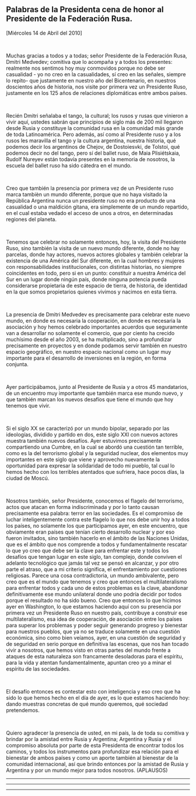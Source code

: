Palabras de la Presidenta cena de honor al Presidente de la Federación Rusa.
----------------------------------------------------------------------------

[Miércoles 14 de Abril del 2010]

 

Muchas gracias a todos y a todas; señor Presidente de la Federación
Rusa, Dmitri Medvedev; comitiva que lo acompaña y a todos los presentes:
realmente nos sentimos hoy muy conmovidos porque no debe ser
casualidad - yo no creo en la casualidades, sí creo en las señales,
siempre lo repito- que justamente en nuestro año del Bicentenario, en
nuestros doscientos años de historia, nos visite por primera vez un
Presidente Ruso, justamente en los 125 años de relaciones diplomáticas
entre ambos países.

 

Recién Dmitri señalaba el tango, la cultural; los rusos y rusas que
vinieron a vivir aquí, ustedes sabrán que principios de siglo más de 200
mil llegaron desde Rusia y constituye la comunidad rusa en la comunidad
más grande de toda Latinoamérica. Pero además, así como al Presidente
ruso y a los rusos les maravilla el tango y la cultura argentina,
nuestra historia, qué podemos decir los argentinos de Chejov, de
Dostoiesvki, de Tolstoi, qué podemos decir no del tango, pero sí del
ballet ruso, de Maia Plisiétskaia, Rudolf Nureyev están todavía
presentes en la memoria de nosotros, la escuela del ballet ruso ha sido
cátedra en el mundo.

 

Creo que también la presencia por primera vez de un Presidente ruso
marca tambièn un mundo diferente, porque que no haya visitado la
República Argentina nunca un presidente ruso no era producto de una
casualidad o una maldición gitana, era simplemente de un mundo
repartido, en el cual estaba vedado el acceso de unos a otros, en
determinadas regiones del planeta.

 

Tenemos que celebrar no solamente entonces, hoy, la visita del
Presidente Ruso, sino también la visita de un nuevo mundo diferente,
donde no hay parcelas, donde hay actores, nuevos actores globales y
también celebrar la existencia de una América del Sur diferente, en la
cual hombres y mujeres con responsabilidades institucionales, con
distintas historias, no siempre coincidentes en todo, pero si en un
punto: constituir a nuestra América del Sur en un lugar donde ningún
país, donde ninguna potencia pueda considerarse propietaria de este
espacio de tierra, de historia, de identidad en la que somos
propietarios quienes vivimos y nacimos en esta tierra.

 

La presencia de Dmitri Medvedev es precisamente para celebrar este nuevo
mundo, en donde es necesaria la cooperación, en donde es necesaria la
asociación y hoy hemos celebrado importantes acuerdos que seguramente
van a desarrollar no solamente el comercio, que por ciento ha crecido
muchísimo desde el año 2003, se ha multiplicado, sino a profundizar
precisamente en proyectos y en donde podamos servir también en nuestro
espacio geográfico, en nuestro espacio nacional como un lugar muy
importante para el desarrollo de inversiones en la región, en forma
conjunta.

 

Ayer participábamos, junto al Presidente de Rusia y a otros 45
mandatarios, de un encuentro muy importante que también marca ese mundo
nuevo, y que también marcan los nuevos desafíos que tiene el mundo que
hoy tenemos que vivir.

 

Si el siglo XX se caracterizó por un mundo bipolar, separado por las
ideologías, dividido y partido en dos, este siglo XXI con nuevos actores
muestra también nuevos desafíos. Ayer estuvimos precisamente
compartiendo una Cumbre, en la cual se abordó una cuestión tan terrible,
como es la del terrorismo global y la seguridad nuclear, dos elementos
muy importantes en este siglo que viene y aprovecho nuevamente la
oportunidad para expresar la solidaridad de todo mi pueblo, tal cual lo
hemos hecho con los terribles atentados que sufriera, hace pocos días,
la ciudad de Moscú.

 

Nosotros también, señor Presidente, conocemos el flagelo del terrorismo,
actos que atacan en forma indiscriminada y por lo tanto causan
precisamente esa palabra: terror en las sociedades. Es el compromiso de
luchar inteligentemente contra este flagelo lo que nos debe unir hoy a
todos los países, no solamente los que participamos ayer, en este
encuentro, que obviamente eran países que tenían cierto desarrollo
nuclear y por eso fueron invitados, sino también hacerlo en el ámbito de
las Naciones Unidas, que es el ámbito que nos comprende a todos y
fundamentalmente rescatar lo que yo creo que debe ser la clave para
enfrentar este y todos los desafíos que tengan lugar en este siglo, tan
complejo, donde conviven el adelanto tecnológico que jamás tal vez se
pensó en alcanzar, y por otro parte el atraso, que a mi criterio
significa, el enfrentamiento por cuestiones religiosas. Parece una cosa
contradictoria, un mundo ambivalente, pero creo que es el mundo que
tenemos y creo que entonces el multilateralismo para enfrentar todos y
cada uno de estos problemas es la clave, abandonar definitivamente ese
mundo unilateral donde uno podría decidir por todos porque el resultado
no ha sido bueno. Creo que entonces lo que hicimos ayer en Washington,
lo que estamos haciendo aquí con su presencia por primera vez un
Presidente Ruso en nuestro país, contribuye a construir ese
multilateralismo, esa idea de cooperación, de asociación entre los
países para superar los problemas y poder seguir generando progreso y
bienestar para nuestros pueblos, que ya no se traduce solamente en una
cuestión económica, sino como bien veíamos, ayer, en una cuestión de
seguridad y de seguridad en serio porque en definitiva las escenas, que
nos han tocado vivir a nosotros, que hemos visto en otras partes del
mundo frente a ataques de esta naturaleza son francamente desoladoras
para el espíritu, para la vida y atentan fundamentalmente, apuntan creo
yo a minar el espíritu de las sociedades.

 

El desafío entonces es contestar esto con inteligencia y eso creo que ha
sido lo que hemos hecho en el día de ayer, es lo que estamos haciendo
hoy: dando muestras concretas de qué mundo queremos, qué sociedad
pretendemos.

 

Quiero agradecer la presencia de usted, en mi país, la de toda su
comitiva y brindar por la amistad entre Rusia y Argentina; Argentina y
Rusia y el compromiso absoluta por parte de esta Presidenta de encontrar
todos los caminos, y todos los instrumentos para profundizar esa
relación para el bienestar de ambos países y como un aporte también al
bienestar de la comunidad internacional, así que brindo entonces por la
amistad de Rusia y Argentina y por un mundo mejor para todos nosotros.
(APLAUSOS)

****

****

****

 

 

 
